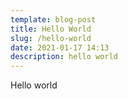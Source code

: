 ```yaml
---
template: blog-post
title: Hello World
slug: /hello-world
date: 2021-01-17 14:13
description: hello world
---
```

Hello world